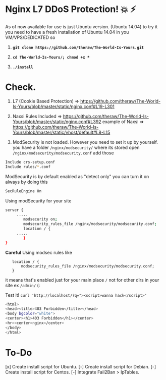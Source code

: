 # Nginx L7 DDoS Protection! :boom: :zap:

As of now available for use is just Ubuntu version. (Ubuntu 14.04) to try it you need to have a fresh installation of 
Ubuntu 14.04 in you VM/VPS/DEDICATED so 

1. **`git clone https://github.com/theraw/The-World-Is-Yours.git`**

2. **`cd The-World-Is-Yours/; chmod +x *`**

3. **`./install`**


# Check.

1. L7 (Cookie Based Protection) => https://github.com/theraw/The-World-Is-Yours/blob/master/static/nginx.conf#L19-L301

2. Naxsi Rules Included         => https://github.com/theraw/The-World-Is-Yours/blob/master/static/nginx.conf#L392
example of Naxsi => https://github.com/theraw/The-World-Is-Yours/blob/master/static/vhost/default#L8-L15

3. ModSecurity is not loaded. However you need to set it up by yourself. you have a folder `/nginx/modsecurity/`
where its stored open `/nginx/modsecurity/modsecurity.conf` add those

```bash
Include crs-setup.conf
Include rules/*.conf
```
ModSecurity is by default enabled as "detect only" you can turn it on always by doing this

```bash
SecRuleEngine On
```

Using modSecurity for your site
```bash
server { 
     ..... 
        modsecurity on;
        modsecurity_rules_file /nginx/modsecurity/modsecurity.conf; 
        location / { 
     ..... 
        } 
}
```
**Careful** Using modsec rules like
```
   location / { 
       modsecurity_rules_file /nginx/modsecurity/modsecurity.conf; 
   } 
```
it means that's enabled just for your main place `/` not for other dirs in your site ex `/admin/` (:


Test it!
`curl 'http://localhost/?q="><script>wanna hack</script>'`
```bash
<html>
<head><title>403 Forbidden</title></head>
<body bgcolor="white">
<center><h1>403 Forbidden</h1></center>
<hr><center>nginx</center>
</body>
</html>
```

# To-Do

[x] Create install script for Ubuntu.
[-] Create install script for Debian.
[-] Create install script for Centos.
[-] Integrate Fail2Ban > IpTables.
